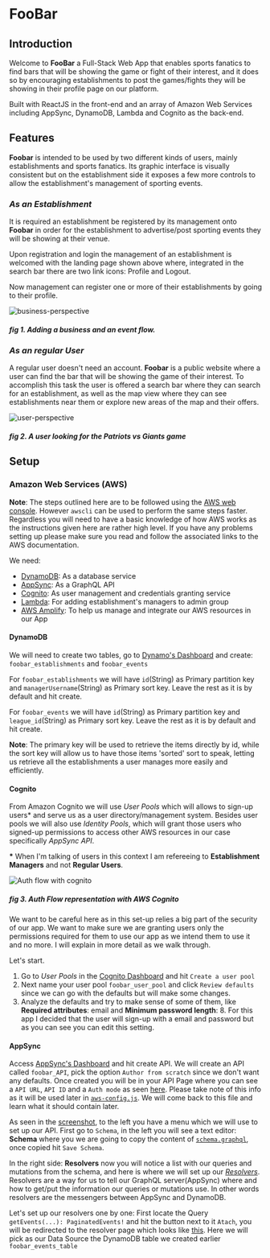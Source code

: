 # FooBar

## Introduction
Welcome to **FooBar** a Full-Stack Web App that enables sports fanatics to find bars that will be showing the game or fight of their interest, and it does so by encouraging establishments to post the games/fights they will be showing in their profile page on our platform. 

Built with ReactJS in the front-end and an array of Amazon Web Services including AppSync, DynamoDB, Lambda and Cognito as the back-end.

## Features
**Foobar** is intended to be used by two different kinds of users, mainly establishments and sports fanatics. Its graphic interface is visually consistent but on the establishment side it exposes a few more controls to allow the establishment's management of sporting events.

### _As an Establishment_
It is required an establishment be registered by its management onto **Foobar** in order for the establishment to advertise/post sporting events they will be showing at their venue.

Upon registration and login the management of an establishment is welcomed with the landing page shown above where, integrated in the search bar there are two link icons: Profile and Logout.

Now management can register one or more of their establishments by going to their profile.

![business-perspective](assets/images/business_perspective.gif) 
##### fig 1. Adding a business and an event flow.

### _As an regular User_
A regular user doesn't need an account. **Foobar** is a public website where a user can find the bar that will be showing the game of their interest. To accomplish this task the user is offered a search bar where they can search for an establishment, as well as the map view where they can see establishments near them or explore new areas of the map and their offers.

![user-perspective](assets/images/user_perspective.gif) 
##### fig 2. A user looking for the Patriots vs Giants game

## Setup

### Amazon Web Services (AWS)
**Note**:
The steps outlined here are to be followed using the [AWS web console](https://docs.aws.amazon.com/amazondynamodb/latest/developerguide/ConsoleDynamoDB.html). However ```awscli``` can be used to perform the same steps faster. Regardless you will need to have a basic knowledge of how AWS works as the instructions given here are rather high level. If you have any problems setting up please make sure you read and follow the associated links to the AWS documentation.

We need:
* [DynamoDB](https://docs.aws.amazon.com/amazondynamodb/latest/developerguide/Introduction.html): As a database service
* [AppSync](https://docs.aws.amazon.com/appsync/latest/devguide/welcome.html): As a GraphQL API
* [Cognito](https://docs.aws.amazon.com/cognito/latest/developerguide/what-is-amazon-cognito.html): As user management and credentials granting service 
* [Lambda](https://docs.aws.amazon.com/lambda/latest/dg/welcome.html): For adding establishment's managers to admin group
* [AWS Amplify](https://aws-amplify.github.io/amplify-js/media/quick_start): To help us manage and integrate our AWS resources in our App

#### DynamoDB 

We will need to create two tables, go to [Dynamo's Dashboard](https://us-east-2.console.aws.amazon.com/dynamodb/home?region=us-east-2) and create: ```foobar_establishments``` and ```foobar_events```

For ```foobar_establishments``` we will have 
```id```(String) as Primary partition key and ```managerUsername```(String) as Primary sort key. Leave the rest as it is by default and hit create.

For ```foobar_events``` we will have 
```id```(String) as Primary partition key and ```league_id```(String) as Primary sort key. Leave the rest as it is by default and hit create.

**Note**: The primary key will be used to retrieve the items directly by id, while the sort key will allow us to have those items 'sorted' sort to speak, letting us retrieve all the establishments a user manages more easily and efficiently.

#### Cognito

From Amazon Cognito we will use *User Pools* which will allows to sign-up users* and serve us as a user directory/management system. Besides user pools we will also use *Identity Pools*, which will grant those users who signed-up permissions to access other AWS resources in our case specifically *AppSync API*.

**\*** When I'm talking of users in this context I am refereeing to **Establishment Managers** and  not **Regular Users**. 

![Auth flow with cognito](https://docs.aws.amazon.com/cognito/latest/developerguide/images/scenario-cup-cib2.png)
##### fig 3. Auth Flow representation with AWS Cognito

We want to be careful here as in this set-up relies a big part of the security of our app. We want to make sure we are granting users only the permissions required for them to use our app as we intend them to use it and no more. I will explain in more detail as we walk through.

Let's start.
1. Go to *User Pools* in the [Cognito Dashboard](https://us-east-2.console.aws.amazon.com/cognito/home?region=us-east-2) and hit ```Create a user pool```
2. Next name your user pool ```foobar_user_pool``` and click ```Review defaults``` since we can go with the defaults but will make some changes. 
3. Analyze the defaults and try to make sense of some of them, like **Required attributes**: email and **Minimum password length**: 8. For this app I decided that the user will sign-up with a email and password but as you can see you can edit this setting.



#### AppSync

Access [AppSync's Dashboard](https://us-east-2.console.aws.amazon.com/appsync/home?region=us-east-2) and hit create API. We will create an API called ```foobar_API```, pick the option ```Author from scratch``` since we don't want any defaults. Once created you will be in your API Page where you can see a ```API URL```, ```API ID``` and a ```Auth mode``` as seen [here](/assets/images/app-sync-api-page.png). Please take note of this info as it will be used later in [```aws-config.js```](/react-app/src/aws-config.js). We will come back to this file and learn what it should contain later.

As seen in the [screenshot](/assets/images/app-sync-api-page.png), to the left you have a menu which we will use to set up our API. First go to ```Schema```, in the left you will see a text editor: **Schema** where you we are going to copy the content of [```schema.graphql```](/AWS/AppSync/schema.graphql), once copied hit ```Save Schema```. 

In the right side: **Resolvers** now you will notice a list with our queries and mutations from the schema, and here is where we will set up our [*Resolvers*](https://docs.aws.amazon.com/appsync/latest/devguide/resolver-mapping-template-reference.html). Resolvers are a way for us to tell our GraphQL server(AppSync) where and how to get/put the information our queries or mutations use. In other words resolvers are the messengers between AppSync and DynamoDB.

Let's set up our resolvers one by one: First locate the Query ```getEvents(...): PaginatedEvents!``` and hit the button next to it ```Atach```, you will be redirected to the resolver page which looks like [this](/assets/images/app-sync-resolver-page.png). Here we will pick as our Data Source the DynamoDB table we created earlier ```foobar_events_table```